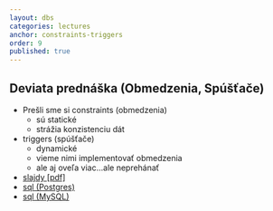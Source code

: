 ```yaml
---
layout: dbs
categories: lectures
anchor: constraints-triggers
order: 9
published: true
---
```

## Deviata prednáška (Obmedzenia, Spúšťače)

* Prešli sme si constraints (obmedzenia)
  * sú statické
  * strážia konzistenciu dát
* triggers (spúšťače)
  * dynamické
  * vieme nimi implementovať obmedzenia
  * ale aj oveľa viac...ale neprehánať
* [slajdy [pdf]](/lectures/files/09_Constraints_Triggers.pdf)
* [sql (Postgres)](/lectures/files/09_Constraints-Triggers-Postgres.sql)
* [sql (MySQL)](/lectures/files/09_Constraints-Triggers-Mysql.sql)


